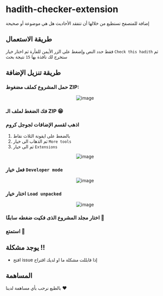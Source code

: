 # hadith-checker-extension

إضافة للمتصفح تستطيع من خلالها أن تتفقد الأحاديث هل هي موضوعة أو صحيحة

## طريقة الاستعمال

فقط حدد النص وإضغط على الزر الأيمن للفأرة ثم اختار خيار `Check this hadith` ثم ستخرج لك نافذة بها `15` نتيجة بحث

## طريقة تنزيل الإضافة

### حمل المشروع كملف مضغوط ZIP:

<div align="center">

![image](https://user-images.githubusercontent.com/69223584/187459860-6d8d5257-ef9c-466c-aec1-2a93aa8805db.png)
</div>

### فك الضغط لملف الـ ZIP 😁

### اذهب لقسم الإضافات لجوجل كروم
   1. بالضغط على ايقونة الثلاث نقاط
   2. ثم الذهاب الى خيار `More tools`  
   3. ثم الى خيار `Extensions`  
  
<div align="center">

![image](https://user-images.githubusercontent.com/69223584/187461368-26ee1005-df96-430d-bde2-276b4cc0ed5e.png)
</div>

### فعل خيار `Developer mode`

<div align="center">

![image](https://user-images.githubusercontent.com/69223584/155027375-ee39f045-373d-469a-838c-85f7c140dfa6.png)
</div>

### اختار خيار `Load unpacked`  

<div align="center">

![image](https://user-images.githubusercontent.com/69223584/155027714-b20eab53-1bc9-4073-896f-8488387f9615.png)
</div>

### اختار مجلد المشروع الذى فكيت ضغطه سابقًا 🔼

### استمتع 🤗

## يوجد مشكلة !!

- افتح issue إذا قابللت مشكلة ما او لديك اقتراح

## المساهمة

بالطبع نرحب بأي مساهمة لدينا ❤
